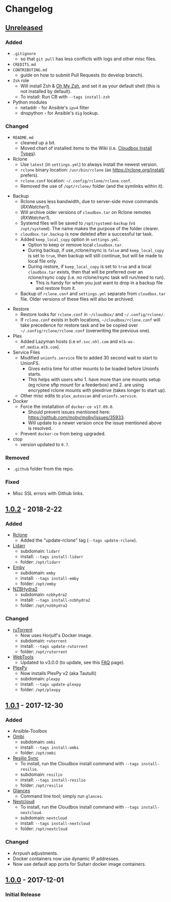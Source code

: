 <!---

All notable changes to this project will be documented in this file.

The format is based on [Keep a Changelog](http://keepachangelog.com/en/1.0.0/)
and this project adheres to [Semantic Versioning](http://semver.org/spec/v2.0.0.html).

Changelog Format:

## [Unreleased]

## [X.X.X] - YEAR-MM-DD

### Added
- entry.

### Changed
- entry.

### Removed
- entry.

### Fixed
- entry.


[X.X.X]: https://github.com/Cloudbox/Cloudbox/compare/vX.X.X-1...vX.X.X
-->

# Changelog

## [Unreleased]
### Added
- `.gitignore`
  * so that `git pull` has less conflicts with logs and other misc files.
- `CREDITS.md`
- `CONTRIBUTING.md`
  * guide on how to submit Pull Requests (to develop branch).
- `Zsh` role
  * Will install Zsh & [Oh My Zsh](http://ohmyz.sh), and set it as your default shell (this is not installed by default).
  * To install: Run CB with `--tags install-zsh`
- Python modules
  * netaddr - for Ansible's `ipv4` filter
  * dnspython - for Ansible's `dig` lookup.


### Changed
- `README.md`
  * cleaned up a bit.
  * Moved chart of installed items to the Wiki (i.e. [Cloudbox Install Types](https://github.com/Cloudbox/Cloudbox/wiki/Basics%3A-Cloudbox-Install-Types)).
- Rclone
   - Use `latest` (in `settings.yml`) to always install the newest version.
   - `rclone` binary location: `/usr/bin/rclone` (as https://rclone.org/install/ prefers).
   - `rclone.conf` location: `~/.config/rclone/rclone.conf`.
   - Removed the use of `/opt/rclone/` folder (and the symlinks within it).
* Backup
  - Rclone uses less bandwidth, due to server-side move commands (_RXWatcher1_).
  - Will archive older versions of `cloudbox.tar` on Rclone remotes (_RXWatcher1_).
  - Systemd files will be saved to `/opt/systemd-backup` (vs `/opt/systemd`). The name makes the purpose of the folder clearer.
  - `cloudbox.tar.backup` is now deleted after a successful tar task.
   - Added `keep_local_copy` option in `settings.yml`.
      - Option to keep or remove local `cloudbox.tar`.
      - During backup, if use_rclone/rsync is `false` and `keep_local_copy` is set to `true`, then backup will still continue, but will be made to local file only.
      - During restore, if `keep_local_copy` is set to `true` and a local `cloudbox.tar` exists, then that will be preferred over an rclone/rsync copy (i.e. no rclone/rsync task will run/need to run).
         - This is handy for when you just want to drop in a backup file and restore from it.
   - Backup of `rclone.conf` and `settings.yml` separate from `cloudbox.tar` file. Older versions of these files will also be archived.
- Restore
  - Restore looks for `rclone.conf` in `~/cloudbox/` and `~/.config/rclone/`.
  - If `rclone.conf` exists in both locations, `~/cloudbox/rclone.conf` will take precedence for restore task and be be copied over `~/.config/rclone/rclone.conf` (overwriting the previous one).
 - Plex
   - Added Lazyman hosts (i.e `mf.svc.nhl.com` and `mlb-ws-mf.media.mlb.com`).
 - Service Files
   - Modified `unionfs.service` file to added 30 second wait to start to UnionFS.
     - Gives extra time for other mounts to be loaded before Unionfs starts.
     - This helps with users who 1. have more than one mounts setup (eg rclone sftp mount for a feederbox) and 2. are using encrypted rclone mounts with plexdrive (takes longer to start up).
   - Other misc edits to `plex_autoscan` and `unionfs.service`.
 - Docker
   - Force the installation of `docker-ce v17.09.0`.
     - Should prevent issues mentioned here: https://github.com/moby/moby/issues/35933.
     - Will update to a newer version once the issue mentioned above is resolved.
   - Prevent `docker-ce` from being upgraded.
 - ctop
   - version updated to `0.7`.

### Removed
- `.github` folder from the repo.

### Fixed
- Misc SSL errors with Github links.


## [1.0.2] - 2018-2-22
### Added
- [Rclone](https://rclone.org/)
  * Added the "update-rclone" tag (`--tags update-rclone`).
- [Lidarr](http://lidarr.audio/)
  - subdomain: `lidarr`
  - install: `--tags install-lidarr`
  - folder: `/opt/lidarr`
- [Emby](https://emby.media/)
  - subdomain: `emby`
  - install: `--tags install-emby`
  - folder: `/opt/emby`
- [NZBHydra2](https://github.com/theotherp/nzbhydra)
  - subdomain: `nzbhydra2`
  - install: `--tags install-nzbhydra2`
  - folder: `/opt/nzbhydra2`

### Changed
- [ruTorrent](https://github.com/horjulf/docker-rutorrent-autodl)
  - Now uses Horjulf's Docker image.
  - subdomain: `rutorrent`
  - install: `--tags update-rutorrent`
  - folder: `/opt/rutorrent`
- [WebTools](https://github.com/ukdtom/WebTools.bundle)
  * Updated to v3.0.0 (to update, see this [FAQ](https://github.com/Cloudbox/Cloudbox/wiki/FAQ#update-webtools) page).
- [PlexPy](http://tautulli.com/)
  - Now installs PlexPy v2 (aka Tautulli)
  - subdomain: `plexpy`
  - install: `--tags update-plexpy`
  - folder: `/opt/plexpy`


## [1.0.1] - 2017-12-30
### Added
- Ansible-Toolbox
- [Ombi](http://www.ombi.io/)
  - subdomain: `ombi`
  - install: `--tags install-ombi`
  - folder: `/opt/ombi`
- [Resilio Sync](https://www.resilio.com/)
  - To install, run the Cloudbox install command with `--tags install-resilio`.
  - subdomain: `resilio`
  - install: `--tags install-resilio`
  - folder: `/opt/resilio`
- [Glances](https://nicolargo.github.io/glances/)
  * Command line tool; simply run `glances`.
- [Nextcloud](https://nextcloud.com/)
  - To install, run the Cloudbox install command with `--tags install-nextcloud`.
  - subdomain: `nextcloud`
  - install: `--tags install-nextcloud`
  - folder: `/opt/nextcloud`

### Changed
- Arrpush adjustments.
- Docker containers now use dynamic IP addresses.
- Now use default app ports for Suitarr docker image containers.

## [1.0.0] - 2017-12-01
### Initial Release



[Unreleased]: https://github.com/Cloudbox/Cloudbox/compare/HEAD...develop
[1.0.2]: https://github.com/Cloudbox/Cloudbox/compare/v1.0.1...v1.0.2
[1.0.1]: https://github.com/Cloudbox/Cloudbox/compare/v1.0.0...v1.0.1
[1.0.0]: https://github.com/Cloudbox/Cloudbox/compare/9af69ab...v1.0.0
